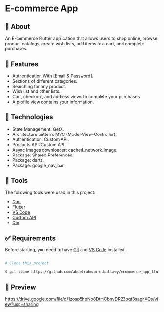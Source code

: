# E-commerce App

## :dart: About ##

An E-commerce Flutter application that allows users to shop online, browse product catalogs, create wish lists, add items to a cart, and complete purchases.

## :rocket: Features ##

- Authentication With [Email & Password].
- Sections of different categories.
- Searching for any product.
- Wish list and other lists.
- Cart, checkout, and address views to complete your purchases
- A profile view contains your information.

## :rocket: Technologies ##
- State Management: GetX.
- Architecture pattern: MVC (Model-View-Controller).
- Authentication: Custom API.
- Products API: Custom API.
- Async Images downloader: cached_network_image.
- Package: Shared Preferences.
- Package: dartz.
- Package: google_nav_bar.
  
## :rocket: Tools ##

The following tools were used in this project:

- [Dart](https://dart.dev/guides)
- [Flutter](https://docs.flutter.dev/)
- [VS Code](https://code.visualstudio.com/)
- [Custom API](https://github.com/abdelrahman-elbattawy/ecommerce_php_api)
- [Dio](https://pub.dev/packages/dio)


## :white_check_mark: Requirements ##

Before starting, you need to have [Git](https://git-scm.com) and [VS Code](https://code.visualstudio.com/) installed.

```bash

# Clone this project

$ git clone https://github.com/abdelrahman-elbattawy/ecommerce_app_flutter.git
```
## :rocket: Preview ##

https://drive.google.com/file/d/1zosp5hpNo8DtmCbnvDR23pqt3sagnXQs/view?usp=sharing

